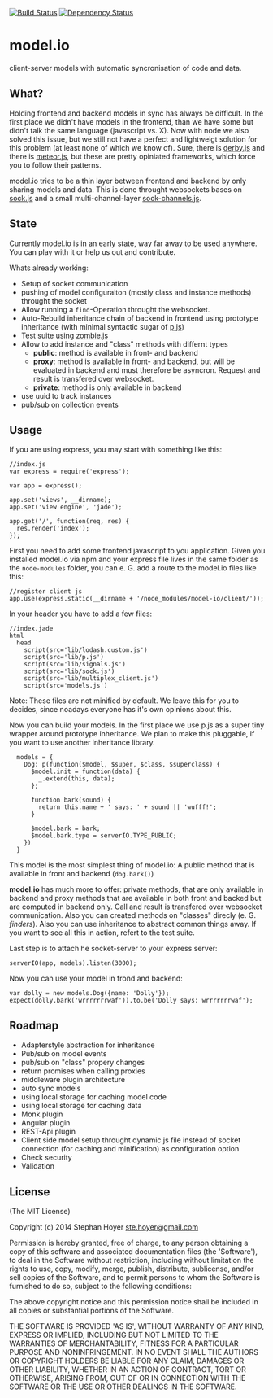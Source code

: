 [![Build Status](https://travis-ci.org/model-io/model.io.png?branch=master)](https://travis-ci.org/model-io/model.io)
[![Dependency Status](https://david-dm.org/model-io/model.io.png)](https://david-dm.org/model-io/model.io)

model.io
========

client-server models with automatic syncronisation of code and data.

What?
-----

Holding frontend and backend models in sync has always be difficult. In the first place we didn't have models in the frontend, than we have some but didn't talk the same language (javascript vs. X). Now with node we also solved this issue, but we still not have a perfect and lightweigt solution for this problem (at least none of which we know of). Sure, there is [derby.js](http://derbyjs.com/) and there is [meteor.js](https://www.meteor.com), but these are pretty opiniated frameworks, which force you to follow their patterns.

model.io tries to be a thin layer between frontend and backend by only sharing models and data. This is done throught websockets bases on [sock.js](http://sockjs.org) and a small multi-channel-layer [sock-channels.js](https://github.com/model-io/sock-channels.js).

State
-----

Currently model.io is in an early state, way far away to be used anywhere. You can play with it or help us out and contribute.

Whats already working:

* Setup of socket communication
* pushing of model configuraiton (mostly class and instance methods) throught the socket
* Allow running a `find`-Operation throught the websocket.
* Auto-Rebuild inheritance chain of backend in frontend using prototype inheritance (with minimal syntactic sugar of [p.js](https://github.com/jayferd/pjs))
* Test suite using [zombie.js](http://zombie.labnotes.org/)
* Allow to add instance and "class" methods with differnt types
  * **public**: method is available in front- and backend
  * **proxy**: method is available in front- and backend, but will be evaluated in backend and must therefore be asyncron. Request and result is transfered over websocket.
  * **private**: method is only available in backend
* use uuid to track instances
* pub/sub on collection events

Usage
-----

If you are using express, you may start with something like this:
```
//index.js
var express = require('express');

var app = express();

app.set('views', __dirname);
app.set('view engine', 'jade');

app.get('/', function(req, res) {
  res.render('index');
});
```

First you need to add some frontend javascript to you application. Given you installed model.io via npm and your express file lives in the same folder as the `node-modules` folder, you can e. G. add a route to the model.io files like this:
```
//register client js
app.use(express.static(__dirname + '/node_modules/model-io/client/'));
```

In your header you have to add a few files:

```
//index.jade
html
  head
    script(src='lib/lodash.custom.js')
    script(src='lib/p.js')
    script(src='lib/signals.js')
    script(src='lib/sock.js')
    script(src='lib/multiplex_client.js')
    script(src='models.js')
```

Note: These files are not minified by default. We leave this for you to decides, since noadays everyone has it's own opinions about this.

Now you can build your models. In the first place we use p.js as a super tiny wrapper around prototype inheritance. We plan to make this pluggable, if you want to use another inheritance library.

```
  models = {
    Dog: p(function($model, $super, $class, $superclass) {
      $model.init = function(data) {
        _.extend(this, data);
      };

      function bark(sound) {
        return this.name + ' says: ' + sound || 'wufff!';
      }

      $model.bark = bark;
      $model.bark.type = serverIO.TYPE_PUBLIC;
    })
  }
```
This model is the most simplest thing of model.io: A public method that is available in front and backend (`dog.bark()`)

**model.io** has much more to offer: private methods, that are only available in backend and proxy methods that are available in both front and backed but are computed in backend only. Call and result is transfered over websocket communication. Also you can created methods on "classes" direcly (e. G. *finders*). Also you can use inheritance to abstract common things away. If you want to see all this in action, refert to the test suite.

Last step is to attach he socket-server to your express server:
```
serverIO(app, models).listen(3000);
```

Now you can use your model in frond and backend:

```
var dolly = new models.Dog({name: 'Dolly'});
expect(dolly.bark('wrrrrrrrwaf')).to.be('Dolly says: wrrrrrrrwaf');
```

Roadmap
-------

* Adapterstyle abstraction for inheritance
* Pub/sub on model events
* pub/sub on "class" propery changes
* return promises when calling proxies
* middleware plugin architecture
* auto sync models
* using local storage for caching model code
* using local storage for caching data
* Monk plugin
* Angular plugin
* REST-Api plugin
* Client side model setup throught dynamic js file instead of socket connection (for caching and minification) as configuration option
* Check security
* Validation

License
-------

(The MIT License)

Copyright (c) 2014 Stephan Hoyer <ste.hoyer@gmail.com>

Permission is hereby granted, free of charge, to any person obtaining a copy
of this software and associated documentation files (the 'Software'), to deal
in the Software without restriction, including without limitation the rights
to use, copy, modify, merge, publish, distribute, sublicense, and/or sell
copies of the Software, and to permit persons to whom the Software is
furnished to do so, subject to the following conditions:

The above copyright notice and this permission notice shall be included in all
copies or substantial portions of the Software.

THE SOFTWARE IS PROVIDED 'AS IS', WITHOUT WARRANTY OF ANY KIND, EXPRESS OR
IMPLIED, INCLUDING BUT NOT LIMITED TO THE WARRANTIES OF MERCHANTABILITY,
FITNESS FOR A PARTICULAR PURPOSE AND NONINFRINGEMENT. IN NO EVENT SHALL THE
AUTHORS OR COPYRIGHT HOLDERS BE LIABLE FOR ANY CLAIM, DAMAGES OR OTHER
LIABILITY, WHETHER IN AN ACTION OF CONTRACT, TORT OR OTHERWISE, ARISING FROM,
OUT OF OR IN CONNECTION WITH THE SOFTWARE OR THE USE OR OTHER DEALINGS IN THE
SOFTWARE.
